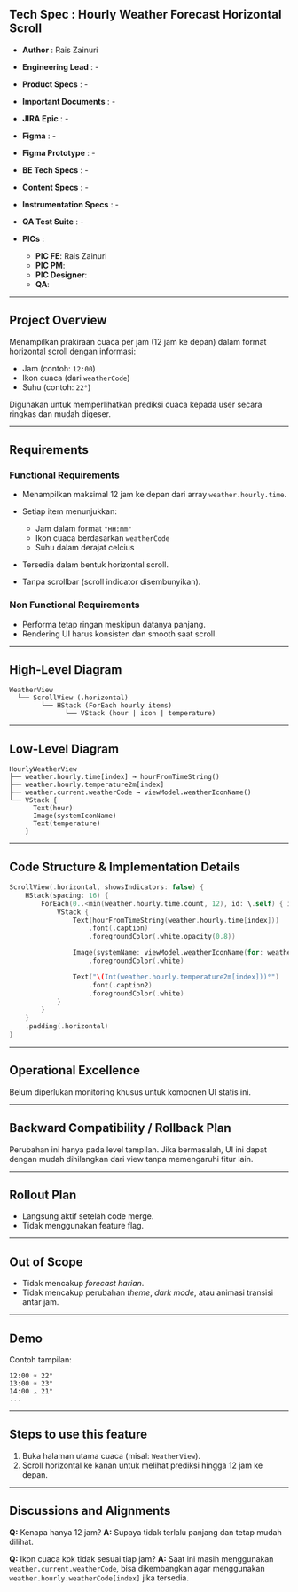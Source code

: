 ## Tech Spec : Hourly Weather Forecast Horizontal Scroll

* **Author** : Rais Zainuri
* **Engineering Lead** : -
* **Product Specs** : - 
* **Important Documents** : - 
* **JIRA Epic** : -
* **Figma** : -
* **Figma Prototype** : -
* **BE Tech Specs** : -
* **Content Specs** : -
* **Instrumentation Specs** : -
* **QA Test Suite** : -
* **PICs** :

  * **PIC FE**: Rais Zainuri
  * **PIC PM**: 
  * **PIC Designer**: 
  * **QA**: 

---

## Project Overview

Menampilkan prakiraan cuaca per jam (12 jam ke depan) dalam format horizontal scroll dengan informasi:

* Jam (contoh: `12:00`)
* Ikon cuaca (dari `weatherCode`)
* Suhu (contoh: `22°`)

Digunakan untuk memperlihatkan prediksi cuaca kepada user secara ringkas dan mudah digeser.

---

## Requirements

### Functional Requirements

* Menampilkan maksimal 12 jam ke depan dari array `weather.hourly.time`.
* Setiap item menunjukkan:

  * Jam dalam format `"HH:mm"`
  * Ikon cuaca berdasarkan `weatherCode`
  * Suhu dalam derajat celcius
* Tersedia dalam bentuk horizontal scroll.
* Tanpa scrollbar (scroll indicator disembunyikan).

### Non Functional Requirements

* Performa tetap ringan meskipun datanya panjang.
* Rendering UI harus konsisten dan smooth saat scroll.

---

## High-Level Diagram

```
WeatherView
  └── ScrollView (.horizontal)
        └── HStack (ForEach hourly items)
              └── VStack (hour | icon | temperature)
```

---

## Low-Level Diagram

```
HourlyWeatherView
├── weather.hourly.time[index] → hourFromTimeString()
├── weather.hourly.temperature2m[index]
├── weather.current.weatherCode → viewModel.weatherIconName()
└── VStack {
      Text(hour)
      Image(systemIconName)
      Text(temperature)
    }
```

---

## Code Structure & Implementation Details

```swift
ScrollView(.horizontal, showsIndicators: false) {
    HStack(spacing: 16) {
        ForEach(0..<min(weather.hourly.time.count, 12), id: \.self) { index in
            VStack {
                Text(hourFromTimeString(weather.hourly.time[index]))
                    .font(.caption)
                    .foregroundColor(.white.opacity(0.8))

                Image(systemName: viewModel.weatherIconName(for: weather.current.weatherCode))
                    .foregroundColor(.white)

                Text("\(Int(weather.hourly.temperature2m[index]))°")
                    .font(.caption2)
                    .foregroundColor(.white)
            }
        }
    }
    .padding(.horizontal)
}
```

---

## Operational Excellence

Belum diperlukan monitoring khusus untuk komponen UI statis ini.

---

## Backward Compatibility / Rollback Plan

Perubahan ini hanya pada level tampilan. Jika bermasalah, UI ini dapat dengan mudah dihilangkan dari view tanpa memengaruhi fitur lain.

---

## Rollout Plan

* Langsung aktif setelah code merge.
* Tidak menggunakan feature flag.

---

## Out of Scope

* Tidak mencakup *forecast harian*.
* Tidak mencakup perubahan *theme*, *dark mode*, atau animasi transisi antar jam.

---

## Demo

Contoh tampilan:

```
12:00 ☀️ 22°
13:00 ☀️ 23°
14:00 ☁️ 21°
...
```

---

## Steps to use this feature

1. Buka halaman utama cuaca (misal: `WeatherView`).
2. Scroll horizontal ke kanan untuk melihat prediksi hingga 12 jam ke depan.

---

## Discussions and Alignments

**Q:** Kenapa hanya 12 jam?
**A:** Supaya tidak terlalu panjang dan tetap mudah dilihat.

**Q:** Ikon cuaca kok tidak sesuai tiap jam?
**A:** Saat ini masih menggunakan `weather.current.weatherCode`, bisa dikembangkan agar menggunakan `weather.hourly.weatherCode[index]` jika tersedia.

